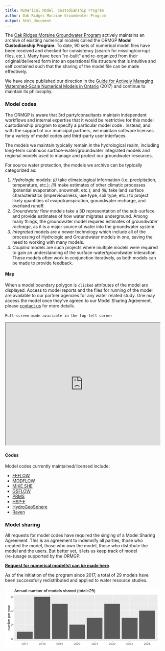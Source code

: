 ```yaml
---
title: Numerical Model  Custodianship Program
author: Oak Ridges Moraine Groundwater Program
output: html_document
---
```



The [Oak Ridges Moraine Groundwater Program](https://www.oakridgeswater.ca/) actively maintains an archive of existing numerical models called the ORMGP **Model Custodianship Program**. To date, 90 sets of numerical model files have been received and checked for consistency (search for missing/corrupt files, etc.). Many have been "re-built" and re-organized from their original/delivered form into an operational file structure that is intuitive and self contained such that the sharing of the model file can be made effectively.

We have since published our direction in the [Guide for Actively Managing Watershed-Scale Numerical Models in Ontario](https://www.oakridgeswater.ca/_files/ugd/4a0a6e_c41c71a481ea4657806e1fbb0c912f7a.pdf) (2017) and continue to maintain its philosophy.


### Model codes

The ORMGP is aware that 3rd party/consultants maintain independent workflows and internal expertise that it would be restrictive for this model custodianship program to specify a particular model code . Instead, and with the support of our municipal partners, we maintain software licenses for a variety of model codes and third-party user interfaces.  

The models we maintain typically remain in the hydrological realm, including long-term continuos surface-water/groundwater integrated models and regional models used to manage and protect our groundwater resources. 

For source water protection, the models we archive can be typically categorized as:

1. *Hydrologic* models: *(i)* take climatological information (i.e, precipitation, temperature, etc.); *(ii)* make estimates of other climatic processes (potential evaporation, snowmelt, etc.); and *(iii)* take land surface characteristics (imperviousness, use type, soil type, etc.) to project likely quantities of evapotranspiration, groundwater recharge, and overland runoff.
1. *Groundwater* flow models take a 3D representation of the sub-surface and provide estimates of how water migrates underground. Among many things, the groundwater model requires estimates of *groundwater recharge*, as it is a major source of water into the groundwater system.
1. *Integrated* models are a newer technology which include all of the processing of Hydrologic and Groundwater models in one, saving the need to working with many models.
1. *Coupled* models are such projects where multiple models were required to gain an understanding of the surface-water/groundwater interaction. These models often work in conjunction iteratively, as both models can be made to provide feedback.

#### Map

When a model boundary polygon is `clicked` attributes of the model are displayed. Access to model reports and the files for running of the model are available to our partner agencies for any water related study. One may access the model once they've agreed to our Model Sharing Agreement, please [contact us](https://www.oakridgeswater.ca/contact-us) for more details.

`Full-screen mode available in the top-left corner`

<iframe src="https://golang.oakridgeswater.ca/pages/numerical-model-custodianship-program.html" width="100%" height="400" scrolling="no" allowfullscreen></iframe>

<br>


#### Codes
Model codes currently maintained/licensed include:

* [FEFLOW](https://www.mikepoweredbydhi.com/products/feflow)
* [MODFLOW](https://www.usgs.gov/mission-areas/water-resources/science/modflow-and-related-programs)
* [MIKE SHE](https://www.mikepoweredbydhi.com/products/mike-she)
* [GSFLOW](https://www.usgs.gov/software/gsflow-coupled-groundwater-and-surface-water-flow-model)
* [PRMS](https://www.usgs.gov/software/precipitation-runoff-modeling-system-prms)
* [HSP-F](https://www.epa.gov/ceam/hydrological-simulation-program-fortran-hspf)
* [HydroGeoSphere](https://www.aquanty.com/hydrogeosphere)
* [Raven](http://raven.uwaterloo.ca/)




### Model sharing

All requests for model codes have required the singing of a Model Sharing Agreement. This is an agreement to indemnify all parties, those who created the model, those who own the model, those who distribute the model and the users. But better yet, it lets us keep track of model (re-)usage supported by the ORMGP.

[__Request for numerical model(s) can be made here__](https://arcg.is/1OzLfX).


As of the initiation of the program since 2017, a total of 29 models have been successfully redistributed and applied to water resource studies.

![](numerical-model-custodianship-program-getMSAdates.png)